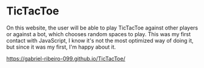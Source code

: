 # TicTacToe

On this website, the user will be able to play TicTacToe against other players or against a bot, which chooses random spaces to play. This was my first contact with JavaScript, I know it's not the most optimized way of doing it, but since it was my first, I'm happy about it.

https://gabriel-ribeiro-099.github.io/TicTacToe/
